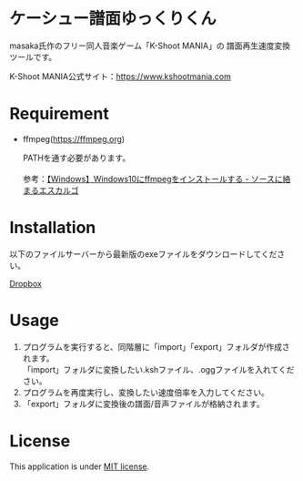 # ケーシュー譜面ゆっくりくん
masaka氏作のフリー同人音楽ゲーム「K-Shoot MANIA」の
譜面再生速度変換ツールです。

K-Shoot MANIA公式サイト：https://www.kshootmania.com

# Requirement

* ffmpeg(https://ffmpeg.org)

  PATHを通す必要があります。
  <br><br>
  参考：[【Windows】Windows10にffmpegをインストールする - ソースに絡まるエスカルゴ](https://rikoubou.hatenablog.com/entry/2019/11/07/144533)


# Installation

以下のファイルサーバーから最新版のexeファイルをダウンロードしてください。

[Dropbox](https://www.dropbox.com/sh/fajyymu0g3693xk/AACvZY0ozAQMb7VDGsvD1q6wa?dl=0)

# Usage
1. プログラムを実行すると、同階層に「import」「export」フォルダが作成されます。<br>「import」フォルダに変換したい.kshファイル、.oggファイルを入れてください。
1. プログラムを再度実行し、変換したい速度倍率を入力してください。
1. 「export」フォルダに変換後の譜面/音声ファイルが格納されます。

# License

This application is under [MIT license](https://en.wikipedia.org/wiki/MIT_License).
